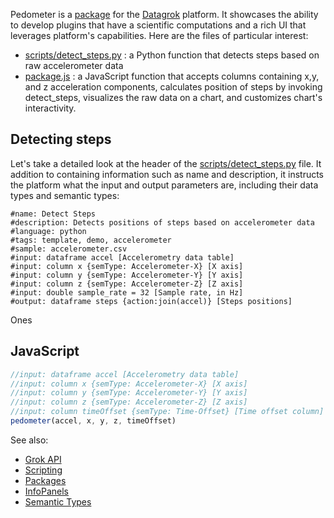 Pedometer is a [package](https://datagrok.ai/help/develop/develop#packages) for the [Datagrok](https://datagrok.ai) platform.
It showcases the ability to develop plugins that have a scientific computations and a rich UI
that leverages platform's capabilities. Here are the files of particular interest:

* [scripts/detect_steps.py](https://github.com/datagrok-ai/packages/blob/master/Pedometer/scripts/detect_steps.py)
  : a Python function that detects steps based on raw accelerometer data
* [package.js](https://github.com/datagrok-ai/packages/blob/master/Pedometer/package.js)
  : a JavaScript function that accepts columns containing x,y, and z acceleration components, calculates
  position of steps by invoking detect_steps, visualizes the raw data on a chart, and customizes
  chart's interactivity.

## Detecting steps

Let's take a detailed look at the header of the 
[scripts/detect_steps.py](https://github.com/datagrok-ai/packages/blob/master/Pedometer/scripts/detect_steps.py) file.
It addition to containing information such as name and
description, it instructs the platform what the input and output parameters are, including their data types
and semantic types:   

```
#name: Detect Steps
#description: Detects positions of steps based on accelerometer data
#language: python
#tags: template, demo, accelerometer
#sample: accelerometer.csv
#input: dataframe accel [Accelerometry data table]
#input: column x {semType: Accelerometer-X} [X axis]
#input: column y {semType: Accelerometer-Y} [Y axis]
#input: column z {semType: Accelerometer-Z} [Z axis]
#input: double sample_rate = 32 [Sample rate, in Hz]
#output: dataframe steps {action:join(accel)} [Steps positions]
```

Ones 

## JavaScript

```js
//input: dataframe accel [Accelerometry data table]
//input: column x {semType: Accelerometer-X} [X axis]
//input: column y {semType: Accelerometer-Y} [Y axis]
//input: column z {semType: Accelerometer-Z} [Z axis]
//input: column timeOffset {semType: Time-Offset} [Time offset column]
pedometer(accel, x, y, z, timeOffset) 
``` 

See also: 
  * [Grok API](https://datagrok.ai/help/develop/grok-api)
  * [Scripting](https://datagrok.ai/help/compute/scripting)
  * [Packages](https://datagrok.ai/help/develop/develop#packages)
  * [InfoPanels](https://datagrok.ai/help/discover/info-panels)
  * [Semantic Types](https://datagrok.ai/help/discover/semantic-types)
